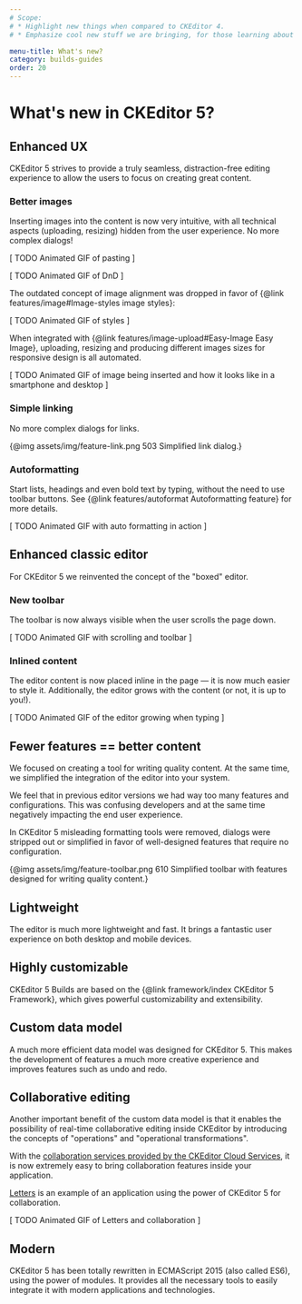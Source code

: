 ```yaml
---
# Scope:
# * Highlight new things when compared to CKEditor 4.
# * Emphasize cool new stuff we are bringing, for those learning about CKEditor 5.

menu-title: What's new?
category: builds-guides
order: 20
---
```


# What's new in CKEditor 5?

## Enhanced UX

CKEditor 5 strives to provide a truly seamless, distraction-free editing experience to allow the users to focus on creating great content.

### Better images

Inserting images into the content is now very intuitive, with all technical aspects (uploading, resizing) hidden from the user experience. No more complex dialogs!

[ TODO Animated GIF of pasting ]

[ TODO Animated GIF of DnD ]

The outdated concept of image alignment was dropped in favor of {@link features/image#Image-styles image styles}:

[ TODO Animated GIF of styles ]

When integrated with {@link features/image-upload#Easy-Image Easy Image}, uploading, resizing and producing different images sizes for responsive design is all automated.

[ TODO Animated GIF of image being inserted and how it looks like in a smartphone and desktop ]

### Simple linking

No more complex dialogs for links.

{@img assets/img/feature-link.png 503 Simplified link dialog.}

### Autoformatting

Start lists, headings and even bold text by typing, without the need to use toolbar buttons. See {@link features/autoformat Autoformatting feature} for more details.

[ TODO Animated GIF with auto formatting in action ]

## Enhanced classic editor

For CKEditor 5 we reinvented the concept of the "boxed" editor.

### New toolbar

The toolbar is now always visible when the user scrolls the page down.

[ TODO Animated GIF with scrolling and toolbar ]

### Inlined content

The editor content is now placed inline in the page &mdash; it is now much easier to style it. Additionally, the editor grows with the content (or not, it is up to you!).

[ TODO Animated GIF of the editor growing when typing ]

## Fewer features == better content

We focused on creating a tool for writing quality content. At the same time, we simplified the integration of the editor into your system.

We feel that in previous editor versions we had way too many features and configurations. This was confusing developers and at the same time negatively impacting the end user experience.

In CKEditor 5 misleading formatting tools were removed, dialogs were stripped out or simplified in favor of well-designed features that require no configuration.

{@img assets/img/feature-toolbar.png 610 Simplified toolbar with features designed for writing quality content.}

## Lightweight

The editor is much more lightweight and fast. It brings a fantastic user experience on both desktop and mobile devices.

## Highly customizable

CKEditor 5 Builds are based on the {@link framework/index CKEditor 5 Framework}, which gives powerful customizability and extensibility.

## Custom data model

A much more efficient data model was designed for CKEditor 5. This makes the development of features a much more creative experience and improves features such as undo and redo.

## Collaborative editing

Another important benefit of the custom data model is that it enables the possibility of real-time collaborative editing inside CKEditor by introducing the concepts of "operations" and "operational transformations".

<!--
Read more about {@linkTODO collaboration in the CKEditor 5 Framework documentation}.
-->

With the [collaboration services provided by the CKEditor Cloud Services](https://ckeditor.com/ckeditor-cloud-services/), it is now extremely easy to bring collaboration features inside your application.

[Letters](https://ckeditor.com/letters/) is an example of an application using the power of CKEditor 5 for collaboration.

[ TODO Animated GIF of Letters and collaboration ]

## Modern

CKEditor 5 has been totally rewritten in ECMAScript 2015 (also called ES6), using the power of modules. It provides all the necessary tools to easily integrate it with modern applications and technologies.
